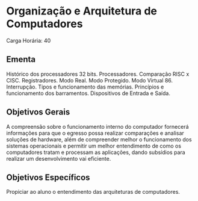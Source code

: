 # Organização e Arquitetura de Computadores

Carga Horária: 40

## Ementa

Histórico dos processadores 32 bits. Processadores. Comparação RISC x CISC. Registradores. Modo Real. Modo Protegido. Modo Virtual 86. Interrupção. Tipos e funcionamento das memórias. Princípios e funcionamento dos barramentos. Dispositivos de Entrada e Saída.

## Objetivos Gerais

A compreensão sobre o funcionamento interno do computador fornecerá informações para que o egresso possa realizar comparações e analisar soluções de hardware, além de compreender melhor o funcionamento dos sistemas operacionais e permitir um melhor entendimento de como os computadores tratam e processam as aplicações, dando subsídios para realizar um desenvolvimento vai eficiente.

## Objetivos Específicos

Propiciar ao aluno o entendimento das arquiteturas de computadores.
